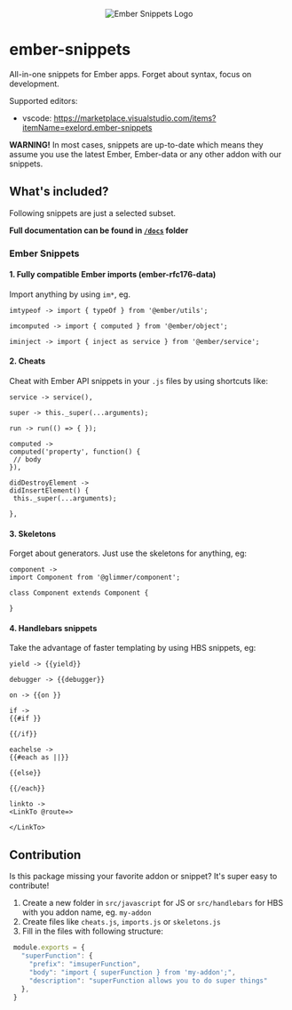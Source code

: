 <p align="center">
 <img src="https://raw.githubusercontent.com/Exelord/ember-snippets/master/icon.png" alt="Ember Snippets Logo">
</p>

# ember-snippets

All-in-one snippets for Ember apps. Forget about syntax, focus on development.

Supported editors:
- vscode: https://marketplace.visualstudio.com/items?itemName=exelord.ember-snippets

**WARNING!** In most cases, snippets are up-to-date which means they assume you use the latest Ember, Ember-data or any other addon with our snippets.

## What's included?

Following snippets are just a selected subset. 

**Full documentation can be found in [`/docs`](https://github.com/Exelord/ember-snippets/tree/master/docs) folder**

### Ember Snippets

#### 1. Fully compatible Ember imports (ember-rfc176-data)
Import anything by using `im*`, eg.
```
imtypeof -> import { typeOf } from '@ember/utils';

imcomputed -> import { computed } from '@ember/object';

iminject -> import { inject as service } from '@ember/service';
```

#### 2. Cheats
Cheat with Ember API snippets in your `.js` files by using shortcuts like:
```
service -> service(),

super -> this._super(...arguments);

run -> run(() => { });

computed ->
computed('property', function() {
 // body
}),

didDestroyElement ->
didInsertElement() {
 this._super(...arguments);
 
},
```

#### 3. Skeletons
Forget about generators. Just use the skeletons for anything, eg:
```
component ->
import Component from '@glimmer/component';

class Component extends Component {
  
}

```

#### 4. Handlebars snippets
Take the advantage of faster templating by using HBS snippets, eg:
```
yield -> {{yield}}

debugger -> {{debugger}}

on -> {{on }}

if -> 
{{#if }}
 
{{/if}}

eachelse -> 
{{#each as ||}}
 
{{else}}
 
{{/each}}

linkto ->
<LinkTo @route=>
 
</LinkTo> 
```

## Contribution
Is this package missing your favorite addon or snippet? It's super easy to contribute!

1. Create a new folder in `src/javascript` for JS or `src/handlebars` for HBS with you addon name, eg. `my-addon`
2. Create files like `cheats.js`, `imports.js` or `skeletons.js`
3. Fill in the files with following structure:
 ```js
  module.exports = {
    "superFunction": {
      "prefix": "imsuperFunction",
      "body": "import { superFunction } from 'my-addon';",
      "description": "superFunction allows you to do super things"
    },
  }
 ```